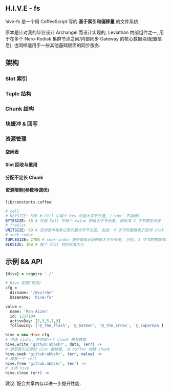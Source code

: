 H.I.V.E - fs
------------

hive-fs 是一个用 CoffeeScript 写的 **基于索引和偏移量** 的文件系统.

原本是针对我的毕业设计 Archangel 而设计实现的, Leviathan 内部组件之一, 用于在多个 Nero-Kodiak 集群节点之间/内部同步 Gateway 的核心数据块(配置信息), 也同样适用于一些其他基础层面的同步服务.

## 架构

### Slot 索引

### Tuple 结构

### Chunk 结构

### 块缓冲 & 回写

### 资源管理

#### 空闲表

#### Slot 回收与重用

#### 分配不定长 Chunk

#### 资源限制(参数待调优)
`lib/constants.coffee`:

```yaml
# cell
# KEYSIZE: 32B # Cell 中每个 key 的最大字节长度, ('idx' 不存储)
BYTESIZE: 4B # 存储 Cell 中每个 value 的最大字节长度, 即标准 4 字节整型长度
# freelst
UNITSIZE: 8B # 空闲表中每条记录的最大字节长度, 包括: 4 字节的整数表示空闲 slot 的起始 seek 位置, 1 字节的整数表示连续块数量
# seek index
TUPLESIZE: 270B # seek-index 表中每条记录的最大字节长度, 包括: 1 字节的整数表示该 tuple 是否空闲, 4 字节的整数表示某个 Cell 的起始 seek 位置, 1 字节的整数表示连续块数量, 8 字节存储时间戳, 剩余 256 字节是索引占用的最大字节长度.
BLKSIZE: 1KB # 每个 Slot 块的标准大小
```

## 示例 && API

```coffee
{Hive} = require './'

# Hive 配置(可选)
cfg =
  dirname: '/dev/shm'
  basename: 'hive-fs'

value =
  name: 'Ran Aizen'
  id: 1237104
  activeDay: [1,3,5,7,9]
  following: ['@_the_flash', '@_batman', '@_the_arrow', '@_superman']

hive = new Hive cfg
# 申请 slots, 并构造一个 chunk 来写数据
hive.write 'github:abbshr', data, (err) ->
# 跳至索引记录的 slot 偏移量, 从 buffer 构建 chunk
hive.seek 'github:abbshr', (err, value) ->
# 释放一个 cell
hive.free 'github:abbshr', (err) ->
# 关闭 hive
hive.close (err) ->
```

建议: 配合共享内存以进一步提升性能.

